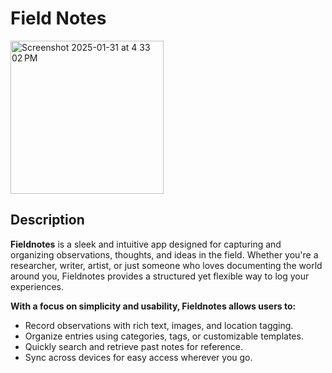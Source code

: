 # Field Notes 

<img width="245" alt="Screenshot 2025-01-31 at 4 33 02 PM" src="https://github.com/user-attachments/assets/93af6a2e-789d-4d8a-98c5-021afc3a0f0b" />

## Description
**Fieldnotes** is a sleek and intuitive app designed for capturing and organizing observations, thoughts, and ideas in the field. Whether you're a researcher, writer, artist, or just someone who loves documenting the world around you, Fieldnotes provides a structured yet flexible way to log your experiences.

**With a focus on simplicity and usability, Fieldnotes allows users to:**

- Record observations with rich text, images, and location tagging.
- Organize entries using categories, tags, or customizable templates.
- Quickly search and retrieve past notes for reference.
- Sync across devices for easy access wherever you go.

